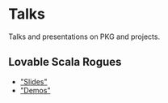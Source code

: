 # Talks

Talks and presentations on PKG and projects.

## Lovable Scala Rogues

- ["Slides"]("https://talks.PurpleKingdomGames.github.com/lovable-scala-rogues/")
- ["Demos"]("./lovable-scala-rogues/README.md")
